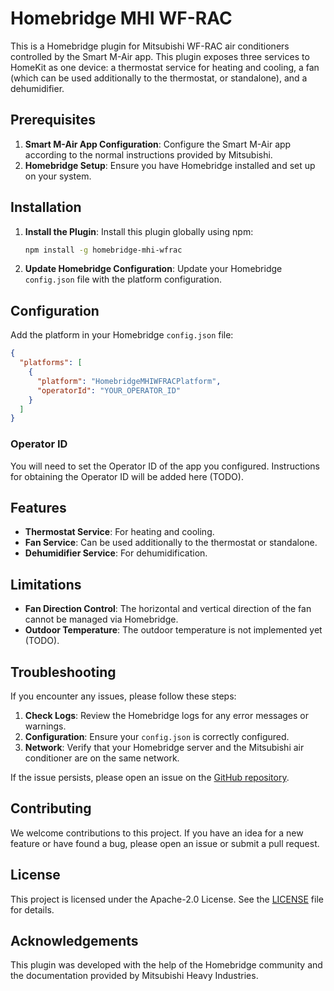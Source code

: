 # Homebridge MHI WF-RAC

This is a Homebridge plugin for Mitsubishi WF-RAC air conditioners controlled by the Smart M-Air app. This plugin exposes three services to HomeKit as one device: a thermostat service for heating and cooling, a fan (which can be used additionally to the thermostat, or standalone), and a dehumidifier.

## Prerequisites

1. **Smart M-Air App Configuration**: Configure the Smart M-Air app according to the normal instructions provided by Mitsubishi.
2. **Homebridge Setup**: Ensure you have Homebridge installed and set up on your system.

## Installation

1. **Install the Plugin**: Install this plugin globally using npm:
   ```sh
   npm install -g homebridge-mhi-wfrac
   ```

2. **Update Homebridge Configuration**: Update your Homebridge `config.json` file with the platform configuration.

## Configuration

Add the platform in your Homebridge `config.json` file:

```json
{
  "platforms": [
    {
      "platform": "HomebridgeMHIWFRACPlatform",
      "operatorId": "YOUR_OPERATOR_ID"
    }
  ]
}
```

### Operator ID

You will need to set the Operator ID of the app you configured. Instructions for obtaining the Operator ID will be added here (TODO).

## Features

- **Thermostat Service**: For heating and cooling.
- **Fan Service**: Can be used additionally to the thermostat or standalone.
- **Dehumidifier Service**: For dehumidification.

## Limitations

- **Fan Direction Control**: The horizontal and vertical direction of the fan cannot be managed via Homebridge.
- **Outdoor Temperature**: The outdoor temperature is not implemented yet (TODO).

## Troubleshooting

If you encounter any issues, please follow these steps:

1. **Check Logs**: Review the Homebridge logs for any error messages or warnings.
2. **Configuration**: Ensure your `config.json` is correctly configured.
3. **Network**: Verify that your Homebridge server and the Mitsubishi air conditioner are on the same network.

If the issue persists, please open an issue on the [GitHub repository](https://github.com/JobDoesburg/homebridge-mhi-wfrac/issues).

## Contributing

We welcome contributions to this project. If you have an idea for a new feature or have found a bug, please open an issue or submit a pull request.

## License

This project is licensed under the Apache-2.0 License. See the [LICENSE](LICENSE) file for details.

## Acknowledgements

This plugin was developed with the help of the Homebridge community and the documentation provided by Mitsubishi Heavy Industries.
